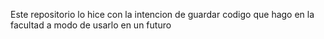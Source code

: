 Este repositorio lo hice con la intencion de guardar codigo que hago en la facultad a modo de usarlo en un futuro